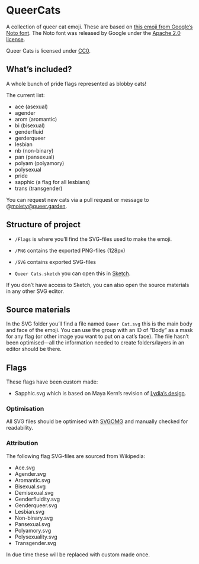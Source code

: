 # QueerCats

A collection of queer cat emoji. These are based on [this emoji from Google’s Noto font](https://github.com/googlefonts/noto-emoji/blob/bf295c4/svg/emoji_u1f610.svg). The Noto font was released by Google under the [Apache 2.0 license](https://www.apache.org/licenses/LICENSE-2.0).

Queer Cats is licensed under [CC0](https://creativecommons.org/share-your-work/public-domain/cc0/).

## What’s included?

A whole bunch of pride flags represented as blobby cats!

The current list:

- ace (asexual)
- agender
- arom (aromantic)
- bi (bisexual)
- genderfluid
- gerderqueer
- lesbian
- nb (non-binary)
- pan (pansexual)
- polyam (polyamory)
- polysexual
- pride
- sapphic (a flag for all lesbians)
- trans (transgender)

You can request new cats via a pull request or message to @moiety@queer.garden.

## Structure of project

- `/Flags` is where you’ll find the SVG-files used to make the emoji.

- `/PNG` contains the exported PNG-files (128px)

- `/SVG` contains exported SVG-files

- `Queer Cats.sketch` you can open this in [Sketch](https://www.sketch.com/).

If you don’t have access to Sketch, you can also open the source materials in any other SVG editor.

## Source materials

In the SVG folder you’ll find a file named `Queer Cat.svg` this is the main body and face of the emoji. You can use the group with an ID of “Body” as a mask for any flag (or other image you want to put on a cat’s face). The file hasn’t been optimised—all the information needed to create folders/layers in an editor should be there.

## Flags

These flags have been custom made:

- Sapphic.svg which is based on Maya Kern’s revision of [Lydia’s design](https://medium.com/@lydiandragon/a-lesbian-flag-for-everyone-cef397b89459).

### Optimisation

All SVG files should be optimised with [SVGOMG](https://jakearchibald.github.io/svgomg/) and manually checked for readability.

### Attribution

The following flag SVG-files are sourced from Wikipedia:

- Ace.svg
- Agender.svg
- Aromantic.svg
- Bisexual.svg
- Demisexual.svg
- Genderfluidity.svg
- Genderqueer.svg
- Lesbian.svg
- Non-binary.svg
- Pansexual.svg
- Polyamory.svg
- Polysexuality.svg
- Transgender.svg

In due time these will be replaced with custom made once.
